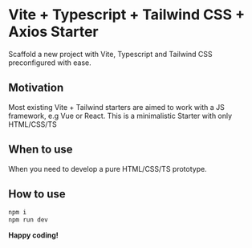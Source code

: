Vite + Typescript + Tailwind CSS + Axios Starter
====
Scaffold a new project with Vite, Typescript and Tailwind CSS preconfigured with ease.

## Motivation

Most existing Vite + Tailwind starters are aimed to work with a JS framework, e.g Vue or React.
This is a minimalistic Starter with only HTML/CSS/TS 

## When to use

When you need to develop a pure HTML/CSS/TS prototype.

## How to use

```bash
npm i
npm run dev
```

**Happy coding!**
